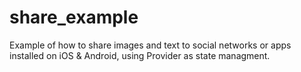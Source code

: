 # share_example

Example of how to share images and text to social networks or apps installed on iOS & Android, using Provider as state managment.

